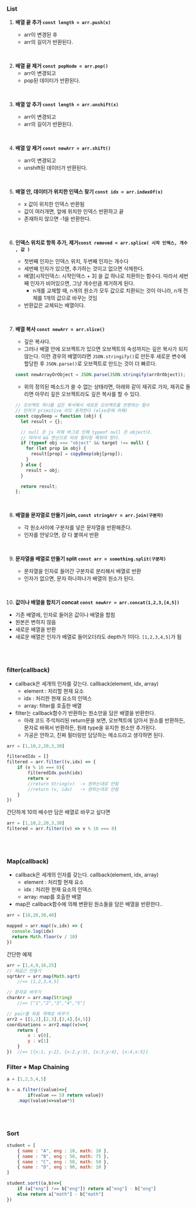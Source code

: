 ### List

1. **배열 끝 추가 `const length = arr.push(x)`**

   - arr이 변경된 후
   - arr의 길이가 반환된다.

<br>

2. **배열 끝 제거 `const popNode = arr.pop()`**
   - arr이 변경되고
   - pop된 데이터가 반환된다.

<br>

3. **배열 앞 추가 `const length = arr.unshift(x)`**

   - arr이 변경되고
   - arr의 길이가 반환된다.

<br>

4. **배열 앞 제거 `const newArr = arr.shift()`**

   - arr이 변경되고
   - unshift된 데이터가 반환된다.

<br>

5. **배열 안, 데이터가 위치한 인덱스 찾기 `const idx = arr.indexOf(x)`**

   - x 값이 위치한 인덱스 반환됨
   - 값이 여러개면, 앞에 위치한 인덱스 반환하고 끝
   - 존재하지 않으면 -1을 반환한다.

<br>

6. **인덱스 위치로 항목 추가, 제거`const removed = arr.splice( 시작 인덱스, 개수 , 값 )`**

   - 첫번째 인자는 인덱스 위치, 두번째 인자는 개수다
   - 세번째 인자가 있으면, 추가하는 것이고 없으면 삭제한다.
   - 배열[시작인덱스: 시작인덱스 + 3] 을 값 하나로 치환하는 함수다. 따라서 세번째 인자가 비어있으면, 그냥 개수만큼 제거하게 된다.
     - n개를 교체할 때, n개의 원소가 모두 값으로 치환되는 것이 아니라, n개 전체를 1개의 값으로 바꾸는 것임
   - 반환값은 교체되는 배열이다.

<br>

7. **배열 복사 `const newArr = arr.slice()`**

   - 깊은 복사다.
   - 그러나 배열 안에 오브젝트가 있으면 오브젝트의 속성까지는 깊은 복사가 되지 않는다. 이런 경우의 배열이라면 `JSON.stringify()`로 만든후 새로운 변수에 할당한 후 `JSON.parse()`로 오브젝트로 만드는 것이 더 빠르다.

   ```javascript
   const newArrayOrObject = JSON.parse(JSON.stringify(arrOrObject));
   ```

   - 위의 정의된 메소드가 쓸 수 없는 상태라면, 아래와 같이 재귀로 가자, 재귀로 돌리면 아무리 깊은 오브젝트라도 깊은 복사를 할 수 있다.

   ```javascript
   // 오브젝트 하나를 깊은 복사해서 새로운 오브젝트를 반환하는 함수
   // 인자가 primitive 라도 동작한다 (else문에 의해)
   const copyDeep = function (obj) {
     let result = {};

     // null 은 js 자체 버그로 인해 typeof null 은 object다.
     // 따라서 && 연산으로 따로 필터링 해줘야 한다.
     if (typeof obj === "object" && target !== null) {
       for (let prop in obj) {
         result[prop] = copyDeep(obj[prop]);
       }
     } else {
       result = obj;
     }

     return result;
   };
   ```

<br>

8. **배열을 문자열로 만들기 join, `const stringArr = arr.join(구분자)`**

   - 각 원소사이에 구분자를 넣은 문자열을 반환해준다.
   - 인자를 안넣으면, 걍 다 붙여서 반환

<br>

9. **문자열을 배열로 만들기 split `const arr = something.split(구분자)`**

   - 문자열을 인자로 들어간 구분자로 분리해서 배열로 반환
   - 인자가 없으면, 문자 하나하나가 배열의 원소가 된다.

<br>

10. **값이나 배열을 합치기 concat `const newArr = arr.concat(1,2,3,[4,5])`**

- 기존 배열에, 인자로 들어온 값이나 배열을 합침
- 원본은 변하지 않음
- 새로운 배열을 반환
- 새로운 배열은 인자가 배열로 들어오더라도 depth가 1이다. `[1,2,3,4,5]`가 됨

<br>
<br>

### **filter(callback)**

- callback은 세개의 인자를 갖는다. callback(element, idx, array)
  - element : 처리할 현재 요소
  - idx : 처리한 현재 요소의 인덱스
  - array: filter를 호출한 배열
- filter는 callback함수가 반환하는 원소만을 담은 배열을 반환한다.
  - 아래 코드 주석처리된 return문을 보면, 오브젝트에 담아서 원소를 반환하든, 문자로 바꿔서 반환하든, 원래 type을 유지한 원소만 추가된다.
  - 가공은 안하고, 진짜 필터링만 담당하는 메소드라고 생각하면 된다.

```Javascript
arr = [1,10,2,20,3,30]

filteredIdx = []
filtered = arr.filter((v,idx) => {
    if (v % 10 === 0){
        filteredIdx.push(idx)
        return v
        //return String(v)  -> 원하는대로 안됨
        //return (v, idx)   -> 원하는대로 안됨
    }
})
```

간단하게 10의 배수만 담은 배열로 바꾸고 싶다면

```Javascript
arr = [1,10,2,20,3,30]
filtered = arr.filter((v) => v % 10 === 0)
```

<br>
<br>

### Map(callback)

- callback은 세개의 인자를 갖는다. callback(element, idx, array)
  - element : 처리할 현재 요소
  - idx : 처리한 현재 요소의 인덱스
  - array: map를 호출한 배열
- map은 callback함수에 의해 변환된 원소들을 담은 배열을 반환한다..

```Javascript
arr = [10,20,30,40]

mapped = arr.map((v,idx) => {
  console.log(idx)
  return Math.floor(v / 10)
})
```

간단한 예제

```Javascript
arr = [1,4,9,16,25]
// 제곱근 만들기
sqrtArr = arr.map(Math.sqrt)
    //=> [1,2,3,4,5]

// 문자로 바꾸기
charArr = arr.map(String)
    //=> ["1","2","3","4","5"]

// pair를 좌표 객체로 바꾸기
arr2 = [[1,2],[2,3],[3,4],[4,5]]
coordinations = arr2.map((v)=>{
    return {
        x : v[0],
        y : v[1]
    }
})  //=> [{x:1, y:2}, {x:2,y:3}, {x:3,y:4}, {x:4,x:5}]
```

### Filter + Map Chaining

```Javascript
a = [1,2,5,4,5]

b = a.filter((value)=>{
        if(value == 5) return value})
    .map((value)=>value*5)
```

<br>
<br>

### Sort

```Javascript
student = [
    { name : "A", eng : 10, math: 10 },
    { name : "B", eng : 50, math: 75 },
    { name : "C", eng : 50, math: 50 },
    { name : "D", eng : 90, math: 10 }
]

student.sort((a,b)=>{
    if (a["eng"] !== b["eng"]) return a["eng"] - b["eng"]
    else return a["math"] - b["math"]
})
```
